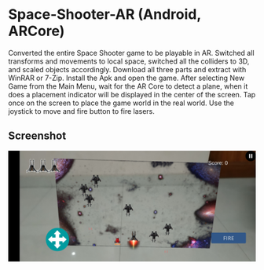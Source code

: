 # Space-Shooter-AR (Android, ARCore)
Converted the entire Space Shooter game to be playable in AR. Switched all transforms and movements to local space, switched all the colliders to 3D, and scaled objects accordingly.
Download all three parts and extract with WinRAR or 7-Zip. Install the Apk and open the game.
After selecting New Game from the Main Menu, wait for the AR Core to detect a plane, when it does a placement indicator will be displayed in the center of the screen. Tap once on the screen to place the game world in the real world. Use the joystick to move and fire button to fire lasers.
## Screenshot
![alt text](https://raw.githubusercontent.com/sahilahmed0707/Space-Shooter-AR/main/Screenshot.jpg "Ingame")
